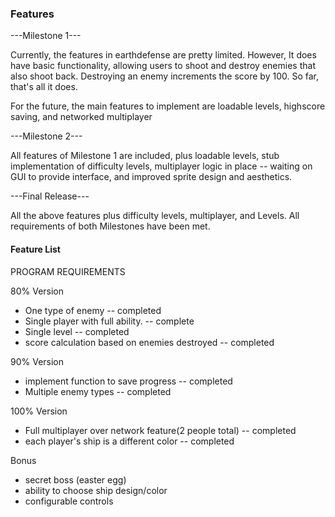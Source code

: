 ### Features ###
---Milestone 1---

Currently, the features in earthdefense are pretty limited.  However, It does have basic functionality, allowing users to shoot and destroy enemies that also shoot back.  Destroying an enemy increments the score by 100.  So far, that's all it does.

For the future, the main features to implement are loadable levels, highscore saving, and networked multiplayer

---Milestone 2---

All features of Milestone 1 are included, plus loadable levels, stub implementation of difficulty levels, multiplayer logic in place -- waiting on GUI to provide interface, and improved sprite design and aesthetics.

---Final Release---

All the above features plus difficulty levels, multiplayer, and Levels. All requirements of both Milestones have been met.

#### Feature List ####

PROGRAM REQUIREMENTS

80% Version
  * One type of enemy -- completed
  * Single player with full ability. -- complete
  * Single level -- completed
  * score calculation based on enemies destroyed -- completed


90% Version
  * implement function to save progress -- completed
  * Multiple enemy types -- completed


100% Version
  * Full multiplayer over network feature(2 people total)  -- completed
  * each player's ship is a different color -- completed

Bonus
  * secret boss (easter egg)
  * ability to choose ship design/color
  * configurable controls